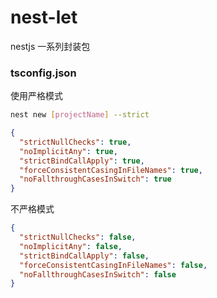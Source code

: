 # nest-let

nestjs 一系列封装包


### tsconfig.json

使用严格模式

```sh
nest new [projectName] --strict
```

```json
{
  "strictNullChecks": true,
  "noImplicitAny": true,
  "strictBindCallApply": true,
  "forceConsistentCasingInFileNames": true,
  "noFallthroughCasesInSwitch": true
}
```

不严格模式

```json
{
  "strictNullChecks": false,
  "noImplicitAny": false,
  "strictBindCallApply": false,
  "forceConsistentCasingInFileNames": false,
  "noFallthroughCasesInSwitch": false
}
```